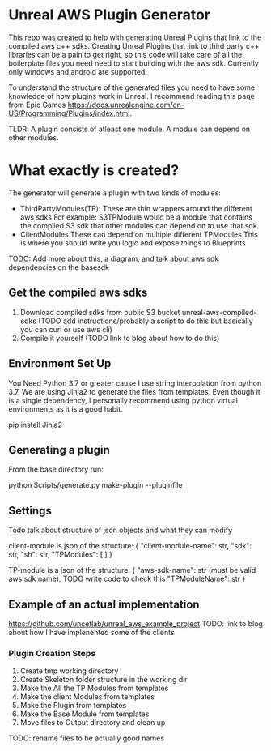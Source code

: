 # Unreal AWS Plugin Generator 
This repo was created to help with generating Unreal Plugins that link to the compiled aws c++ sdks. Creating Unreal Plugins that link to third party c++ libraries can be a pain to get right, so this code will take care of all the boilerplate files you need need to start building with the aws sdk. Currently only windows and android are supported. 

To understand the structure of the generated files you need to have some knowledge of how plugins work in Unreal. I recommend reading this page from Epic Games https://docs.unrealengine.com/en-US/Programming/Plugins/index.html. 

TLDR:
A plugin consists of atleast one module. A module can depend on other modules.


# What exactly is created?
The generator will generate a plugin with two kinds of modules: 
- ThirdPartyModules(TP):
    These are thin wrappers around the different aws sdks
    For example: S3TPModule would be a module that contains the compiled S3 sdk that other modules can depend on to use that sdk. 
- ClientModules
    These can depend on multiple different TPModules
    This is where you should write you logic and expose things to Blueprints

TODO: Add more about this, a diagram, and talk about aws sdk dependencies on the basesdk 


## Get the compiled aws sdks
1. Download compiled sdks from public S3 bucket unreal-aws-compiled-sdks (TODO add instructions/probably a script to do this but basically you can curl or use aws cli)
2. Compile it yourself (TODO link to blog about how to do this)


## Environment Set Up
You Need Python 3.7 or greater cause I use string interpolation from python 3.7.
We are using Jinja2 to generate the files from templates. Even though it is a single dependency, I personally recommend using python virtual environments as it is a good habit. 

pip install Jinja2

## Generating a plugin
From the base directory run:

python Scripts/generate.py make-plugin --pluginfile <path-to-file>


## Settings
Todo talk about structure of json objects and what they can modify

client-module is json of the structure:
{
    "client-module-name": str,
    "sdk": str,
    "sh": str,
    "TPModules": [
        <TPModuleJsons>
    ]
}

TP-module is a json of the structure:
{
    "aws-sdk-name": str (must be valid aws sdk name), TODO write code to check this
    "TPModuleName": str
}

## Example of an actual implementation 
https://github.com/uncetlab/unreal_aws_example_project
TODO: link to blog about how I have implenented some of the clients


### Plugin Creation Steps 
1. Create tmp working directory
2. Create Skeleton folder structure in the working dir
3. Make the All the TP Modules from templates
4. Make the client Modules from templates
5. Make the Plugin from templates 
6. Make the Base Module from templates
7. Move files to Output directory and clean up 

TODO: rename files to be actually good names





